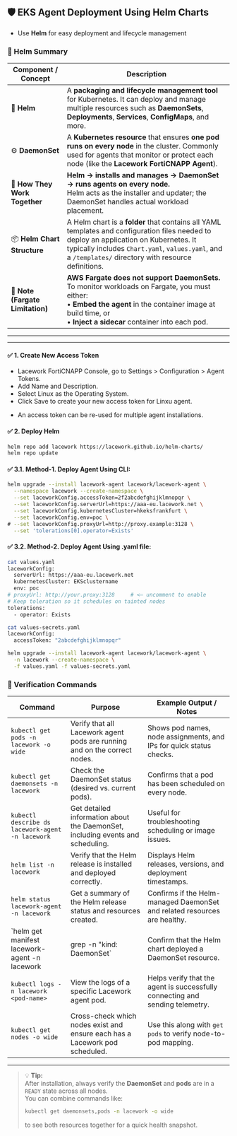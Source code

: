 ## 🛡️ EKS Agent Deployment Using Helm Charts
- Use **Helm** for easy deployment and lifecycle management

### 🧭 Helm Summary

| **Component / Concept** | **Description** |
|--------------------------|-----------------|
| 🧩 **Helm** | A **packaging and lifecycle management tool** for Kubernetes. It can deploy and manage multiple resources such as **DaemonSets**, **Deployments**, **Services**, **ConfigMaps**, and more. |
| ⚙️ **DaemonSet** | A **Kubernetes resource** that ensures **one pod runs on every node** in the cluster. Commonly used for agents that monitor or protect each node (like the **Lacework FortiCNAPP Agent**). |
| 🔁 **How They Work Together** | **Helm → installs and manages → DaemonSet → runs agents on every node.** <br>Helm acts as the installer and updater; the DaemonSet handles actual workload placement. |
| 📦 **Helm Chart Structure** | A Helm chart is a **folder** that contains all YAML templates and configuration files needed to deploy an application on Kubernetes. It typically includes `Chart.yaml`, `values.yaml`, and a `/templates/` directory with resource definitions. |
| 🚫 **Note (Fargate Limitation)** | **AWS Fargate does not support DaemonSets.** <br>To monitor workloads on Fargate, you must either: <br>• **Embed the agent** in the container image at build time, or <br>• **Inject a sidecar** container into each pod. |

---



---
#### ✅ 1. Create New Access Token

- Lacework FortiCNAPP Console, go to Settings > Configuration > Agent Tokens.
- Add Name and Description.
- Select Linux as the Operating System.
- Click Save to create your new access token for Linxu agent.
* An access token can be re-used for multiple agent installations.


#### ✅ 2. Deploy Helm

```bash
helm repo add lacework https://lacework.github.io/helm-charts/
helm repo update
```

#### ✅ 3.1. Method-1. Deploy Agent Using CLI:

```bash
helm upgrade --install lacework-agent lacework/lacework-agent \
  --namespace lacework --create-namespace \
  --set laceworkConfig.accessToken=2f2abcdefghijklmnopqr \
  --set laceworkConfig.serverUrl=https://aaa-eu.lacework.net \
  --set laceworkConfig.kubernetesCluster=hkeksfrankfurt \
  --set laceworkConfig.env=poc \
# --set laceworkConfig.proxyUrl=http://proxy.example:3128 \
  --set 'tolerations[0].operator=Exists'
```


#### ✅ 3.2. Method-2. Deploy Agent Using .yaml file:

```bash
cat values.yaml 
laceworkConfig:
  serverUrl: https://aaa-eu.lacework.net
  kubernetesCluster: EKSclustername
  env: poc
# proxyUrl: http://your.proxy:3128     # <— uncomment to enable
# Keep toleration so it schedules on tainted nodes
tolerations:
  - operator: Exists
```

```bash
cat values-secrets.yaml 
laceworkConfig:
  accessToken: "2abcdefghijklmnopqr"
```

```bash
helm upgrade --install lacework-agent lacework/lacework-agent \
  -n lacework --create-namespace \
  -f values.yaml -f values-secrets.yaml
```


### 🧪 Verification Commands

| **Command** | **Purpose** | **Example Output / Notes** |
|--------------|-------------|-----------------------------|
| `kubectl get pods -n lacework -o wide` | Verify that all Lacework agent pods are running and on the correct nodes. | Shows pod names, node assignments, and IPs for quick status checks. |
| `kubectl get daemonsets -n lacework` | Check the DaemonSet status (desired vs. current pods). | Confirms that a pod has been scheduled on every node. |
| `kubectl describe ds lacework-agent -n lacework` | Get detailed information about the DaemonSet, including events and scheduling. | Useful for troubleshooting scheduling or image issues. |
| `helm list -n lacework` | Verify that the Helm release is installed and deployed correctly. | Displays Helm releases, versions, and deployment timestamps. |
| `helm status lacework-agent -n lacework` | Get a summary of the Helm release status and resources created. | Confirms if the Helm-managed DaemonSet and related resources are healthy. |
| `helm get manifest lacework-agent -n lacework | grep -n "kind: DaemonSet` | Confirm that the Helm chart deployed a DaemonSet resource. | Ensures the chart actually creates a DaemonSet during installation. |
| `kubectl logs -n lacework <pod-name>` | View the logs of a specific Lacework agent pod. | Helps verify that the agent is successfully connecting and sending telemetry. |
| `kubectl get nodes -o wide` | Cross-check which nodes exist and ensure each has a Lacework pod scheduled. | Use this along with `get pods` to verify node-to-pod mapping. |

---

> 💡 **Tip:**  
> After installation, always verify the **DaemonSet** and **pods** are in a `READY` state across all nodes.  
> You can combine commands like:  
> ```bash
> kubectl get daemonsets,pods -n lacework -o wide
> ```  
> to see both resources together for a quick health snapshot.


